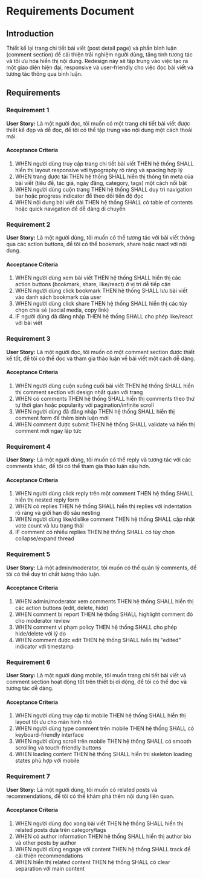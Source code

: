 # Requirements Document

## Introduction

Thiết kế lại trang chi tiết bài viết (post detail page) và phần bình luận (comment section) để cải thiện trải nghiệm người dùng, tăng tính tương tác và tối ưu hóa hiển thị nội dung. Redesign này sẽ tập trung vào việc tạo ra một giao diện hiện đại, responsive và user-friendly cho việc đọc bài viết và tương tác thông qua bình luận.

## Requirements

### Requirement 1

**User Story:** Là một người đọc, tôi muốn có một trang chi tiết bài viết được thiết kế đẹp và dễ đọc, để tôi có thể tập trung vào nội dung một cách thoải mái.

#### Acceptance Criteria

1. WHEN người dùng truy cập trang chi tiết bài viết THEN hệ thống SHALL hiển thị layout responsive với typography rõ ràng và spacing hợp lý
2. WHEN trang được tải THEN hệ thống SHALL hiển thị thông tin meta của bài viết (tiêu đề, tác giả, ngày đăng, category, tags) một cách nổi bật
3. WHEN người dùng cuộn trang THEN hệ thống SHALL duy trì navigation bar hoặc progress indicator để theo dõi tiến độ đọc
4. WHEN nội dung bài viết dài THEN hệ thống SHALL có table of contents hoặc quick navigation để dễ dàng di chuyển

### Requirement 2

**User Story:** Là một người dùng, tôi muốn có thể tương tác với bài viết thông qua các action buttons, để tôi có thể bookmark, share hoặc react với nội dung.

#### Acceptance Criteria

1. WHEN người dùng xem bài viết THEN hệ thống SHALL hiển thị các action buttons (bookmark, share, like/react) ở vị trí dễ tiếp cận
2. WHEN người dùng click bookmark THEN hệ thống SHALL lưu bài viết vào danh sách bookmark của user
3. WHEN người dùng click share THEN hệ thống SHALL hiển thị các tùy chọn chia sẻ (social media, copy link)
4. IF người dùng đã đăng nhập THEN hệ thống SHALL cho phép like/react với bài viết

### Requirement 3

**User Story:** Là một người đọc, tôi muốn có một comment section được thiết kế tốt, để tôi có thể đọc và tham gia thảo luận về bài viết một cách dễ dàng.

#### Acceptance Criteria

1. WHEN người dùng cuộn xuống cuối bài viết THEN hệ thống SHALL hiển thị comment section với design nhất quán với trang
2. WHEN có comments THEN hệ thống SHALL hiển thị comments theo thứ tự thời gian hoặc popularity với pagination/infinite scroll
3. WHEN người dùng đã đăng nhập THEN hệ thống SHALL hiển thị comment form để thêm bình luận mới
4. WHEN comment được submit THEN hệ thống SHALL validate và hiển thị comment mới ngay lập tức

### Requirement 4

**User Story:** Là một người dùng, tôi muốn có thể reply và tương tác với các comments khác, để tôi có thể tham gia thảo luận sâu hơn.

#### Acceptance Criteria

1. WHEN người dùng click reply trên một comment THEN hệ thống SHALL hiển thị nested reply form
2. WHEN có replies THEN hệ thống SHALL hiển thị replies với indentation rõ ràng và giới hạn độ sâu nesting
3. WHEN người dùng like/dislike comment THEN hệ thống SHALL cập nhật vote count và lưu trạng thái
4. IF comment có nhiều replies THEN hệ thống SHALL có tùy chọn collapse/expand thread

### Requirement 5

**User Story:** Là một admin/moderator, tôi muốn có thể quản lý comments, để tôi có thể duy trì chất lượng thảo luận.

#### Acceptance Criteria

1. WHEN admin/moderator xem comments THEN hệ thống SHALL hiển thị các action buttons (edit, delete, hide)
2. WHEN comment bị report THEN hệ thống SHALL highlight comment đó cho moderator review
3. WHEN comment vi phạm policy THEN hệ thống SHALL cho phép hide/delete với lý do
4. WHEN comment được edit THEN hệ thống SHALL hiển thị "edited" indicator với timestamp

### Requirement 6

**User Story:** Là một người dùng mobile, tôi muốn trang chi tiết bài viết và comment section hoạt động tốt trên thiết bị di động, để tôi có thể đọc và tương tác dễ dàng.

#### Acceptance Criteria

1. WHEN người dùng truy cập từ mobile THEN hệ thống SHALL hiển thị layout tối ưu cho màn hình nhỏ
2. WHEN người dùng type comment trên mobile THEN hệ thống SHALL có keyboard-friendly interface
3. WHEN người dùng scroll trên mobile THEN hệ thống SHALL có smooth scrolling và touch-friendly buttons
4. WHEN loading content THEN hệ thống SHALL hiển thị skeleton loading states phù hợp với mobile

### Requirement 7

**User Story:** Là một người dùng, tôi muốn có related posts và recommendations, để tôi có thể khám phá thêm nội dung liên quan.

#### Acceptance Criteria

1. WHEN người dùng đọc xong bài viết THEN hệ thống SHALL hiển thị related posts dựa trên category/tags
2. WHEN có author information THEN hệ thống SHALL hiển thị author bio và other posts by author
3. WHEN người dùng engage với content THEN hệ thống SHALL track để cải thiện recommendations
4. WHEN hiển thị related content THEN hệ thống SHALL có clear separation với main content
